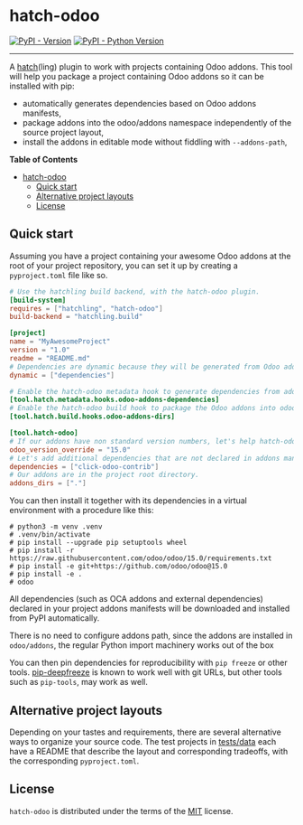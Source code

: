 # hatch-odoo

[![PyPI - Version](https://img.shields.io/pypi/v/hatch-odoo.svg)](https://pypi.org/project/hatch-odoo)
[![PyPI - Python Version](https://img.shields.io/pypi/pyversions/hatch-odoo.svg)](https://pypi.org/project/hatch-odoo)

-----

A [hatch](https://pypi.org/project/hatch/)(ling) plugin to work with projects containing
Odoo addons. This tool will help you package a project containing Odoo addons so it can
be installed with pip:

- automatically generates dependencies based on Odoo addons manifests,
- package addons into the odoo/addons namespace independently of the source project
  layout,
- install the addons in editable mode without fiddling with `--addons-path`,

**Table of Contents**

- [hatch-odoo](#hatch-odoo)
  - [Quick start](#quick-start)
  - [Alternative project layouts](#alternative-project-layouts)
  - [License](#license)

## Quick start

Assuming you have a project containing your awesome Odoo addons at the root of your
project repository, you can set it up by creating a `pyproject.toml` file like so.

```toml
# Use the hatchling build backend, with the hatch-odoo plugin.
[build-system]
requires = ["hatchling", "hatch-odoo"]
build-backend = "hatchling.build"

[project]
name = "MyAwesomeProject"
version = "1.0"
readme = "README.md"
# Dependencies are dynamic because they will be generated from Odoo addons manifests.
dynamic = ["dependencies"]

# Enable the hatch-odoo metadata hook to generate dependencies from addons manifests.
[tool.hatch.metadata.hooks.odoo-addons-dependencies]
# Enable the hatch-odoo build hook to package the Odoo addons into odoo/addons.
[tool.hatch.build.hooks.odoo-addons-dirs]

[tool.hatch-odoo]
# If our addons have non standard version numbers, let's help hatch-odoo discover the Odoo version.
odoo_version_override = "15.0"
# Let's add additional dependencies that are not declared in addons manifests.
dependencies = ["click-odoo-contrib"]
# Our addons are in the project root directory.
addons_dirs = ["."]
```

You can then install it together with its dependencies in a virtual environment with a
procedure like this:

```console
# python3 -m venv .venv
# .venv/bin/activate
# pip install --upgrade pip setuptools wheel
# pip install -r https://raw.githubusercontent.com/odoo/odoo/15.0/requirements.txt
# pip install -e git+https://github.com/odoo/odoo@15.0
# pip install -e .
# odoo
```

All dependencies (such as OCA addons and external dependencies) declared in your project
addons manifests will be downloaded and installed from PyPI automatically.

There is no need to configure addons path, since the addons are installed in
`odoo/addons`, the regular Python import machinery works out of the box

You can then pin dependencies for reproducibility with `pip freeze` or other tools.
[pip-deepfreeze](https://pypi.org/project/pip-deepfreeze/) is known to work well with
git URLs, but other tools such as `pip-tools`, may work as well.

## Alternative project layouts

Depending on your tastes and requirements, there are several alternative ways to
organize your source code. The test projects in
[tests/data](https://github.com/acsone/hatch-odoo/tree/main/tests/data) each have a
README that describe the layout and corresponding tradeoffs, with the corresponding
`pyproject.toml`.

## License

`hatch-odoo` is distributed under the terms of the [MIT](https://spdx.org/licenses/MIT.html) license.
